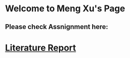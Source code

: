 # Welcome to Meng Xu's Page


## Please check Assnignment here:
# [Literature Report](https://mengirisxu.github.io/mengxu.github.io/paper.md)

